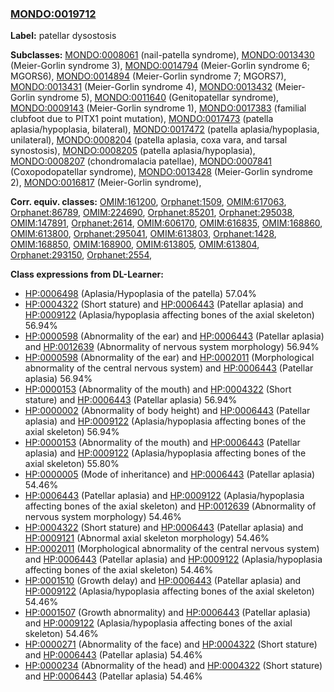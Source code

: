 
### [MONDO:0019712](http://purl.obolibrary.org/obo/MONDO_0019712)
**Label:** patellar dysostosis

**Subclasses:** [MONDO:0008061](http://purl.obolibrary.org/obo/MONDO_0008061) (nail-patella syndrome), [MONDO:0013430](http://purl.obolibrary.org/obo/MONDO_0013430) (Meier-Gorlin syndrome 3), [MONDO:0014794](http://purl.obolibrary.org/obo/MONDO_0014794) (Meier-Gorlin syndrome 6; MGORS6), [MONDO:0014894](http://purl.obolibrary.org/obo/MONDO_0014894) (Meier-Gorlin syndrome 7; MGORS7), [MONDO:0013431](http://purl.obolibrary.org/obo/MONDO_0013431) (Meier-Gorlin syndrome 4), [MONDO:0013432](http://purl.obolibrary.org/obo/MONDO_0013432) (Meier-Gorlin syndrome 5), [MONDO:0011640](http://purl.obolibrary.org/obo/MONDO_0011640) (Genitopatellar syndrome), [MONDO:0009143](http://purl.obolibrary.org/obo/MONDO_0009143) (Meier-Gorlin syndrome 1), [MONDO:0017383](http://purl.obolibrary.org/obo/MONDO_0017383) (familial clubfoot due to PITX1 point mutation), [MONDO:0017473](http://purl.obolibrary.org/obo/MONDO_0017473) (patella aplasia/hypoplasia, bilateral), [MONDO:0017472](http://purl.obolibrary.org/obo/MONDO_0017472) (patella aplasia/hypoplasia, unilateral), [MONDO:0008204](http://purl.obolibrary.org/obo/MONDO_0008204) (patella aplasia, coxa vara, and tarsal synostosis), [MONDO:0008205](http://purl.obolibrary.org/obo/MONDO_0008205) (patella aplasia/hypoplasia), [MONDO:0008207](http://purl.obolibrary.org/obo/MONDO_0008207) (chondromalacia patellae), [MONDO:0007841](http://purl.obolibrary.org/obo/MONDO_0007841) (Coxopodopatellar syndrome), [MONDO:0013428](http://purl.obolibrary.org/obo/MONDO_0013428) (Meier-Gorlin syndrome 2), [MONDO:0016817](http://purl.obolibrary.org/obo/MONDO_0016817) (Meier-Gorlin syndrome), 

**Corr. equiv. classes:** [OMIM:161200](http://purl.obolibrary.org/obo/OMIM_161200), [Orphanet:1509](http://www.orpha.net/ORDO/Orphanet_1509), [OMIM:617063](http://purl.obolibrary.org/obo/OMIM_617063), [Orphanet:86789](http://www.orpha.net/ORDO/Orphanet_86789), [OMIM:224690](http://purl.obolibrary.org/obo/OMIM_224690), [Orphanet:85201](http://www.orpha.net/ORDO/Orphanet_85201), [Orphanet:295038](http://www.orpha.net/ORDO/Orphanet_295038), [OMIM:147891](http://purl.obolibrary.org/obo/OMIM_147891), [Orphanet:2614](http://www.orpha.net/ORDO/Orphanet_2614), [OMIM:606170](http://purl.obolibrary.org/obo/OMIM_606170), [OMIM:616835](http://purl.obolibrary.org/obo/OMIM_616835), [OMIM:168860](http://purl.obolibrary.org/obo/OMIM_168860), [OMIM:613800](http://purl.obolibrary.org/obo/OMIM_613800), [Orphanet:295041](http://www.orpha.net/ORDO/Orphanet_295041), [OMIM:613803](http://purl.obolibrary.org/obo/OMIM_613803), [Orphanet:1428](http://www.orpha.net/ORDO/Orphanet_1428), [OMIM:168850](http://purl.obolibrary.org/obo/OMIM_168850), [OMIM:168900](http://purl.obolibrary.org/obo/OMIM_168900), [OMIM:613805](http://purl.obolibrary.org/obo/OMIM_613805), [OMIM:613804](http://purl.obolibrary.org/obo/OMIM_613804), [Orphanet:293150](http://www.orpha.net/ORDO/Orphanet_293150), [Orphanet:2554](http://www.orpha.net/ORDO/Orphanet_2554), 

**Class expressions from DL-Learner:**

- [HP:0006498](http://purl.obolibrary.org/obo/HP_0006498) (Aplasia/Hypoplasia of the patella) 57.04%
- [HP:0004322](http://purl.obolibrary.org/obo/HP_0004322) (Short stature) and [HP:0006443](http://purl.obolibrary.org/obo/HP_0006443) (Patellar aplasia) and [HP:0009122](http://purl.obolibrary.org/obo/HP_0009122) (Aplasia/hypoplasia affecting bones of the axial skeleton) 56.94%
- [HP:0000598](http://purl.obolibrary.org/obo/HP_0000598) (Abnormality of the ear) and [HP:0006443](http://purl.obolibrary.org/obo/HP_0006443) (Patellar aplasia) and [HP:0012639](http://purl.obolibrary.org/obo/HP_0012639) (Abnormality of nervous system morphology) 56.94%
- [HP:0000598](http://purl.obolibrary.org/obo/HP_0000598) (Abnormality of the ear) and [HP:0002011](http://purl.obolibrary.org/obo/HP_0002011) (Morphological abnormality of the central nervous system) and [HP:0006443](http://purl.obolibrary.org/obo/HP_0006443) (Patellar aplasia) 56.94%
- [HP:0000153](http://purl.obolibrary.org/obo/HP_0000153) (Abnormality of the mouth) and [HP:0004322](http://purl.obolibrary.org/obo/HP_0004322) (Short stature) and [HP:0006443](http://purl.obolibrary.org/obo/HP_0006443) (Patellar aplasia) 56.94%
- [HP:0000002](http://purl.obolibrary.org/obo/HP_0000002) (Abnormality of body height) and [HP:0006443](http://purl.obolibrary.org/obo/HP_0006443) (Patellar aplasia) and [HP:0009122](http://purl.obolibrary.org/obo/HP_0009122) (Aplasia/hypoplasia affecting bones of the axial skeleton) 56.94%
- [HP:0000153](http://purl.obolibrary.org/obo/HP_0000153) (Abnormality of the mouth) and [HP:0006443](http://purl.obolibrary.org/obo/HP_0006443) (Patellar aplasia) and [HP:0009122](http://purl.obolibrary.org/obo/HP_0009122) (Aplasia/hypoplasia affecting bones of the axial skeleton) 55.80%
- [HP:0000005](http://purl.obolibrary.org/obo/HP_0000005) (Mode of inheritance) and [HP:0006443](http://purl.obolibrary.org/obo/HP_0006443) (Patellar aplasia) 54.46%
- [HP:0006443](http://purl.obolibrary.org/obo/HP_0006443) (Patellar aplasia) and [HP:0009122](http://purl.obolibrary.org/obo/HP_0009122) (Aplasia/hypoplasia affecting bones of the axial skeleton) and [HP:0012639](http://purl.obolibrary.org/obo/HP_0012639) (Abnormality of nervous system morphology) 54.46%
- [HP:0004322](http://purl.obolibrary.org/obo/HP_0004322) (Short stature) and [HP:0006443](http://purl.obolibrary.org/obo/HP_0006443) (Patellar aplasia) and [HP:0009121](http://purl.obolibrary.org/obo/HP_0009121) (Abnormal axial skeleton morphology) 54.46%
- [HP:0002011](http://purl.obolibrary.org/obo/HP_0002011) (Morphological abnormality of the central nervous system) and [HP:0006443](http://purl.obolibrary.org/obo/HP_0006443) (Patellar aplasia) and [HP:0009122](http://purl.obolibrary.org/obo/HP_0009122) (Aplasia/hypoplasia affecting bones of the axial skeleton) 54.46%
- [HP:0001510](http://purl.obolibrary.org/obo/HP_0001510) (Growth delay) and [HP:0006443](http://purl.obolibrary.org/obo/HP_0006443) (Patellar aplasia) and [HP:0009122](http://purl.obolibrary.org/obo/HP_0009122) (Aplasia/hypoplasia affecting bones of the axial skeleton) 54.46%
- [HP:0001507](http://purl.obolibrary.org/obo/HP_0001507) (Growth abnormality) and [HP:0006443](http://purl.obolibrary.org/obo/HP_0006443) (Patellar aplasia) and [HP:0009122](http://purl.obolibrary.org/obo/HP_0009122) (Aplasia/hypoplasia affecting bones of the axial skeleton) 54.46%
- [HP:0000271](http://purl.obolibrary.org/obo/HP_0000271) (Abnormality of the face) and [HP:0004322](http://purl.obolibrary.org/obo/HP_0004322) (Short stature) and [HP:0006443](http://purl.obolibrary.org/obo/HP_0006443) (Patellar aplasia) 54.46%
- [HP:0000234](http://purl.obolibrary.org/obo/HP_0000234) (Abnormality of the head) and [HP:0004322](http://purl.obolibrary.org/obo/HP_0004322) (Short stature) and [HP:0006443](http://purl.obolibrary.org/obo/HP_0006443) (Patellar aplasia) 54.46%


